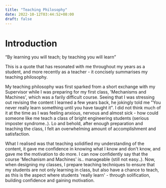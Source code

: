 ```yaml
---
title: "Teaching Philosophy"
date: 2022-10-12T03:44:52+08:00
draft: false
---
```


# Introduction

“By learning you will teach; by teaching you will learn”   

This is a quote that has resonated with me throughout my years as a student, and more recently as a teacher - it concisely summarises my teaching philosophy.  

My teaching philosophy was first sparked from a short exchange with my Supervisor while I was preparing for my first class, 'Mechanisms and Machines', which was a farily difficult course. Seeing that I was stressing out revising the content I learned a few years back, he jokingly told me "You never really learn something until you have taught it". I did not think much of it at the time as I was feeling anxious, nervous and almost sick - how could someone like me teach a class of bright engineering students (serious imposter syndrome..). Lo and behold, after enough preparation and teaching the class, I felt an overwhelming amount of accomplishment and satisfaction.  

What I realised was that teaching solidified my understanding of the content, it gave me confidence in knowing what I know and don't know, and gave me the motivation to do more. I can now confidently say that the course 'Mechanism and Machines' is.. manageable (still not easy..). Now, when designing my classes, I prepare teaching techniques to ensure that my students are not only learning in class, but also have a chance to teach, as this is the aspect where students 'really learn' - through solification, building confidence and gaining motivation.  




